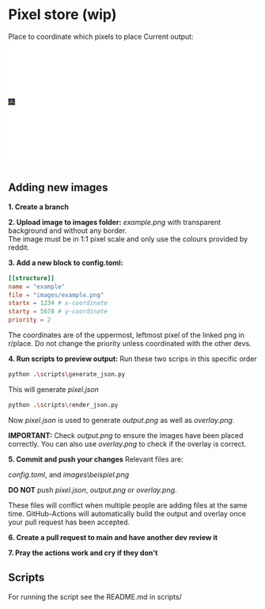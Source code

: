 # Pixel store (wip)

Place to coordinate which pixels to place
Current output:
![Output](output.png)

## Adding new images
**1. Create a branch**


**2. Upload image to images folder:** 
_example.png_ with transparent background and without any border.\
The image must be in 1:1 pixel scale and only use the colours provided by reddit.


**3. Add a new block to config.toml:** 
```toml
[[structure]]
name = "example"
file = "images/example.png"
startx = 1234 # x-coordinate
starty = 5678 # y-coordinate
priority = 2
```
The coordinates are of the uppermost, leftmost pixel of the linked png in r/place.
Do not change the priority unless coordinated with the other devs.

**4. Run scripts to preview output:**
Run these two scrips in this specific order
```bash
python .\scripts\generate_json.py
```
This will generate _pixel.json_
```bash
python .\scripts\render_json.py
```
Now _pixel.json_ is used to generate _output.png_ as well as _overlay.png_.

**IMPORTANT:** Check _output.png_ to ensure the images have been placed correctly.
You can also use _overlay.png_ to check if the overlay is correct.


**5. Commit and push your changes** 
Relevant files are:

_config.toml_, and _images\beispiel.png_

**DO NOT** push _pixel.json_, _output.png_ or _overlay.png_.

These files will conflict when multiple people are adding files at the same time.
GitHub-Actions will automatically build the output and overlay once your pull request
has been accepted.

**6. Create a pull request to main and have another dev review it** 

**7. Pray the actions work and cry if they don't**

## Scripts

For running the script see the README.md in scripts/
